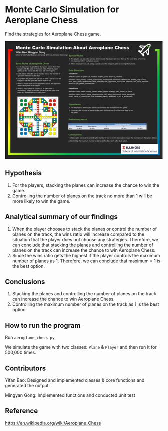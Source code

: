 # Monte Carlo Simulation for Aeroplane Chess 

Find the strategies for Aeroplane Chess game.


<img src="./poster.png" width="800">


## Hypothesis

1. For the players, stacking the planes can increase the chance to win the game.
2. Controlling the number of planes on the track no more than 1 will be more likely to win the game.


## Analytical summary of our findings

1. When the player chooses to stack the planes or control the number of planes on the track, the wins ratio will increase compared to the situation that the player does not choose any strategies. Therefore, we can conclude that stacking the planes and controlling the number of planes on the track can increase the chance to win Aeroplane Chess. 
2. Since the wins ratio gets the highest if the player controls the maximum number of planes as 1. Therefore, we can conclude that maximum = 1 is the best option.


## Conclusions 

1. Stacking the planes and controlling the number of planes on the track can increase the chance to win Aeroplane Chess. 
2. Controlling the maximum number of planes on the track as 1 is the best option.


## How to run the program

Run `aeroplane_chess.py` 

We simulate the game with two classes: `Plane` & `Player` and then run it for 500,000 times.


## Contributors

Yifan Bao: Designed and implemented classes & core functions and generated the output

Mingyan Gong: Implemented functions and conducted unit test


## Reference

https://en.wikipedia.org/wiki/Aeroplane_Chess
